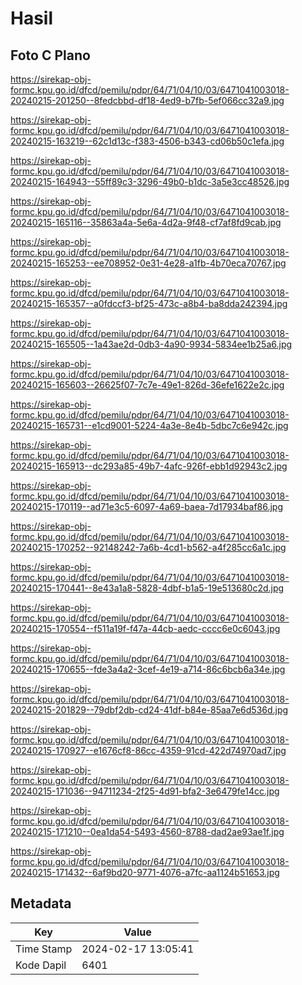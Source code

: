 # Hasil

## Foto C Plano

https://sirekap-obj-formc.kpu.go.id/dfcd/pemilu/pdpr/64/71/04/10/03/6471041003018-20240215-201250--8fedcbbd-df18-4ed9-b7fb-5ef066cc32a9.jpg

https://sirekap-obj-formc.kpu.go.id/dfcd/pemilu/pdpr/64/71/04/10/03/6471041003018-20240215-163219--62c1d13c-f383-4506-b343-cd06b50c1efa.jpg

https://sirekap-obj-formc.kpu.go.id/dfcd/pemilu/pdpr/64/71/04/10/03/6471041003018-20240215-164943--55ff89c3-3296-49b0-b1dc-3a5e3cc48526.jpg

https://sirekap-obj-formc.kpu.go.id/dfcd/pemilu/pdpr/64/71/04/10/03/6471041003018-20240215-165116--35863a4a-5e6a-4d2a-9f48-cf7af8fd9cab.jpg

https://sirekap-obj-formc.kpu.go.id/dfcd/pemilu/pdpr/64/71/04/10/03/6471041003018-20240215-165253--ee708952-0e31-4e28-a1fb-4b70eca70767.jpg

https://sirekap-obj-formc.kpu.go.id/dfcd/pemilu/pdpr/64/71/04/10/03/6471041003018-20240215-165357--a0fdccf3-bf25-473c-a8b4-ba8dda242394.jpg

https://sirekap-obj-formc.kpu.go.id/dfcd/pemilu/pdpr/64/71/04/10/03/6471041003018-20240215-165505--1a43ae2d-0db3-4a90-9934-5834ee1b25a6.jpg

https://sirekap-obj-formc.kpu.go.id/dfcd/pemilu/pdpr/64/71/04/10/03/6471041003018-20240215-165603--26625f07-7c7e-49e1-826d-36efe1622e2c.jpg

https://sirekap-obj-formc.kpu.go.id/dfcd/pemilu/pdpr/64/71/04/10/03/6471041003018-20240215-165731--e1cd9001-5224-4a3e-8e4b-5dbc7c6e942c.jpg

https://sirekap-obj-formc.kpu.go.id/dfcd/pemilu/pdpr/64/71/04/10/03/6471041003018-20240215-165913--dc293a85-49b7-4afc-926f-ebb1d92943c2.jpg

https://sirekap-obj-formc.kpu.go.id/dfcd/pemilu/pdpr/64/71/04/10/03/6471041003018-20240215-170119--ad71e3c5-6097-4a69-baea-7d17934baf86.jpg

https://sirekap-obj-formc.kpu.go.id/dfcd/pemilu/pdpr/64/71/04/10/03/6471041003018-20240215-170252--92148242-7a6b-4cd1-b562-a4f285cc6a1c.jpg

https://sirekap-obj-formc.kpu.go.id/dfcd/pemilu/pdpr/64/71/04/10/03/6471041003018-20240215-170441--8e43a1a8-5828-4dbf-b1a5-19e513680c2d.jpg

https://sirekap-obj-formc.kpu.go.id/dfcd/pemilu/pdpr/64/71/04/10/03/6471041003018-20240215-170554--f511a19f-f47a-44cb-aedc-cccc6e0c6043.jpg

https://sirekap-obj-formc.kpu.go.id/dfcd/pemilu/pdpr/64/71/04/10/03/6471041003018-20240215-170655--fde3a4a2-3cef-4e19-a714-86c6bcb6a34e.jpg

https://sirekap-obj-formc.kpu.go.id/dfcd/pemilu/pdpr/64/71/04/10/03/6471041003018-20240215-201829--79dbf2db-cd24-41df-b84e-85aa7e6d536d.jpg

https://sirekap-obj-formc.kpu.go.id/dfcd/pemilu/pdpr/64/71/04/10/03/6471041003018-20240215-170927--e1676cf8-86cc-4359-91cd-422d74970ad7.jpg

https://sirekap-obj-formc.kpu.go.id/dfcd/pemilu/pdpr/64/71/04/10/03/6471041003018-20240215-171036--94711234-2f25-4d91-bfa2-3e6479fe14cc.jpg

https://sirekap-obj-formc.kpu.go.id/dfcd/pemilu/pdpr/64/71/04/10/03/6471041003018-20240215-171210--0ea1da54-5493-4560-8788-dad2ae93ae1f.jpg

https://sirekap-obj-formc.kpu.go.id/dfcd/pemilu/pdpr/64/71/04/10/03/6471041003018-20240215-171432--6af9bd20-9771-4076-a7fc-aa1124b51653.jpg


## Metadata

| Key        | Value               |
| ---------- | ------------------- |
| Time Stamp | 2024-02-17 13:05:41 |
| Kode Dapil | 6401                |



